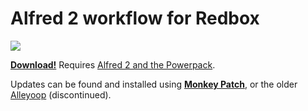 # Alfred 2 workflow for Redbox

<div><img src="https://raw.github.com/skyzyx/redbox.alfredworkflow/master/screenshot.png"></div>

**[Download!](https://github.com/skyzyx/redbox.alfredworkflow/raw/master/redbox.alfredworkflow)**
Requires [Alfred 2 and the Powerpack](http://www.alfredapp.com/powerpack/).

Updates can be found and installed using **[Monkey Patch](http://j.mp/monkey-patch)**, or the older
[Alleyoop](http://alfred.daniel.sh/Workflows/Alleyoop.alfredworkflow) (discontinued).
